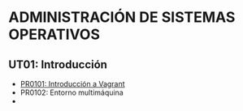 # ADMINISTRACIÓN DE SISTEMAS OPERATIVOS

## UT01: Introducción

- [PR0101: Introducción a Vagrant](./ut01/pr0101/pr0101.md)
- PR0102: Entorno multimáquina
- 
